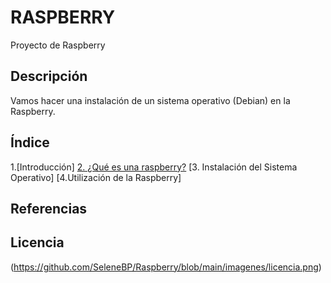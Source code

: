 # RASPBERRY
Proyecto de Raspberry

## Descripción
Vamos hacer una instalación de un sistema operativo (Debian) en la Raspberry.

## Índice
1.[Introducción]
[2. ¿Qué es una raspberry?](https://github.com/SeleneBP/proyecto/blob/1dab41dd1c6edd7a37a832982d40d7bfc27f7ada/2.%20%C2%BFQu%C3%A9%20es%20la%20Raspberry%3F.md)
[3. Instalación del Sistema Operativo]
[4.Utilización de la Raspberry]

## Referencias


## Licencia

(https://github.com/SeleneBP/Raspberry/blob/main/imagenes/licencia.png)

